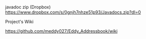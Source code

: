 javadoc zip (Dropbox)                                        
https://www.dropbox.com/s/0gnjh7nhze51p93/Javadocs.zip?dl=0


Project's Wiki

https://github.com/meddy027/Eddy_Addressbook/wiki
